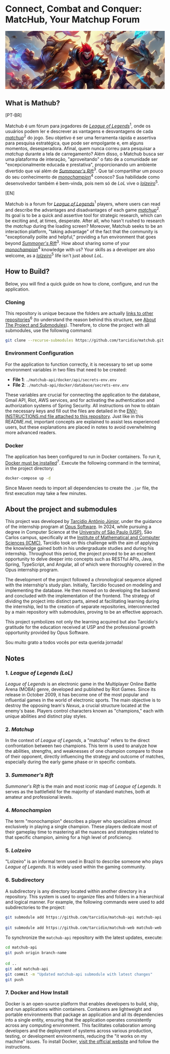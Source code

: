 # Connect, Combat and Conquer: MatcHub, Your Matchup Forum

![Descrição alternativa](imagem-intro.jpeg)

## What is Mathub?

[PT-BR]

Matchub é um fórum para jogadores de [_League of Legends_](#1-league-of-legends-lol)$^1$, onde os usuários podem ler e descrever as vantagens e desvantagens de cada [_matchup_](#2-matchup)$^2$ do jogo. Seu objetivo é ser uma ferramenta rápida e assertiva para pesquisa estratégica, que pode ser empolgante e, em alguns momentos, desesperadora. Afinal, quem nunca correu para pesquisar a _matchup_ durante a tela de carregamento? Além disso, o Matchub busca ser uma plataforma de interação, "aproveitando" o fato de a comunidade ser "excepcionalmente educada e prestativa", proporcionando um ambiente divertido que vai além de [_Summoner's Rift_](#3-summoners-rift)$^3$. Que tal compartilhar um pouco do seu conhecimento de [_monochampion_](#4-monochampion)$^4$ conosco? Sua habilidade como desenvolvedor também é bem-vinda, pois nem só de _LoL_ vive o [_lolzeiro_](#5-lolzeiro)$^5$.

[EN]

Matchub is a forum for [_League of Legends_](#1-league-of-legends-lol)$^1$ players, where users can read and describe the advantages and disadvantages of each game [_matchup_](#2-matchup)$^2$. Its goal is to be a quick and assertive tool for strategic research, which can be exciting and, at times, desperate. After all, who hasn't rushed to research the _matchup_ during the loading screen? Moreover, Matchub seeks to be an interaction platform, "taking advantage" of the fact that the community is "exceptionally polite and helpful," providing a fun environment that goes beyond [_Summoner's Rift_](#3-summoners-rift)$^3$. How about sharing some of your [_monochampion_](#4-monochampion)$^4$ knowledge with us? Your skills as a developer are also welcome, as a [_lolzeiro_](#5-lolzeiro)$^5$ life isn't just about _LoL_.

## How to Build?

Below, you will find a quick guide on how to clone, configure, and run the application.

### Cloning

This repository is unique because the folders are actually [links to other repositories](#6-subdirectory)$^6$ (to understand the reason behind this structure, see [About The Project and Submodules](#about-the-project-and-submodules)). Therefore, to clone the project with all submodules, use the following command:

```bash
git clone --recurse-submodules https://github.com/tarcidio/matchub.git
```

### Environment Configuration

For the application to function correctly, it is necessary to set up some environment variables in two files that need to be created:

* **File 1**: `./matchub-api/docker/api/secrets-env.env`
* **File 2**: `./matchub-api/docker/database/secrets-env.env`

These variables are crucial for connecting the application to the database, Gmail API, Riot, AWS services, and for activating the authentication and authorization systems of Spring Security. All instructions on how to obtain the necessary keys and fill out the files are detailed in the [ENV-INSTRUCTIONS.md file attached to this repository](https://github.com/tarcidio/matchub/blob/main/ENV-INSTRUCTIONS.md). Just like in this README.md, important concepts are explained to assist less experienced users, but these explanations are placed in notes to avoid overwhelming more advanced readers.

### Docker

The application has been configured to run in Docker containers. To run it, [Docker must be installed](#7-docker-and-how-install)$^7$. Execute the following command in the terminal, in the project directory:

```bash
docker-compose up -d
```

Since Maven needs to import all dependencies to create the `.jar` file, the first execution may take a few minutes.

## About the project and submodules

This project was developed by [Tarcídio Antônio Júnior](https://www.linkedin.com/in/tarcidio/), under the guidance of the internship program at [Opus Software](https://www.opus-software.com.br/). In 2024, while pursuing a degree in Computer Science at the [University of São Paulo (USP)](https://www5.usp.br/), São Carlos campus, specifically at the [Institute of Mathematical and Computer Sciences (ICMC)](https://www.icmc.usp.br/), Tarcídio took on this challenge with the aim of applying the knowledge gained both in his undergraduate studies and during his internship. Throughout this period, the project proved to be an excellent opportunity to delve deeper into concepts such as RESTful APIs, Java, Spring, TypeScript, and Angular, all of which were thoroughly covered in the Opus internship program.

The development of the project followed a chronological sequence aligned with the internship's study plan. Initially, Tarcídio focused on modeling and implementing the database. He then moved on to developing the backend and concluded with the implementation of the frontend. The strategy of dividing the project into distinct parts, aimed at facilitating learning during the internship, led to the creation of separate repositories, interconnected by a main repository with submodules, proving to be an effective approach.

This project symbolizes not only the learning acquired but also Tarcídio's gratitude for the education received at USP and the professional growth opportunity provided by Opus Software.

Sou muito grato a todos vocês por esta querida jornada!

## Notes

### 1. _League of Legends (LoL)_

_League of Legends_ is an electronic game in the Multiplayer Online Battle Arena (MOBA) genre, developed and published by Riot Games. Since its release in October 2009, it has become one of the most popular and influential games in the world of electronic sports. The main objective is to destroy the opposing team's _Nexus_, a crucial structure located at the enemy's base. Players control characters known as "champions," each with unique abilities and distinct play styles.

### 2. _Matchup_

In the context of _League of Legends_, a "matchup" refers to the direct confrontation between two champions. This term is used to analyze how the abilities, strengths, and weaknesses of one champion compare to those of their opponent, directly influencing the strategy and outcome of matches, especially during the early game phase or in specific combats.

### 3. _Summoner's Rift_

_Summoner's Rift_ is the main and most iconic map of _League of Legends_. It serves as the battlefield for the majority of standard matches, both at amateur and professional levels.

### 4. _Monochampion_

The term "monochampion" describes a player who specializes almost exclusively in playing a single champion. These players dedicate most of their gameplay time to mastering all the nuances and strategies related to that specific champion, aiming for a high level of proficiency.

### 5. _Lolzeiro_

"Lolzeiro" is an informal term used in Brazil to describe someone who plays _League of Legends_. It is widely used within the gaming community.

### 6. Subdirectory

A subdirectory is any directory located within another directory in a repository. This system is used to organize files and folders in a hierarchical and logical manner. For example, the following commands were used to add subdirectories to the project:

```bash
git submodule add https://github.com/tarcidio/matchub-api matchub-api

git submodule add https://github.com/tarcidio/matchub-web matchub-web
```

To synchronize the `matchub-api` repository with the latest updates, execute:

```bash
cd matchub-api
git push origin branch-name

cd ..
git add matchub-api
git commit -m "Updated matchub-api submodule with latest changes"
git push
```

### 7. Docker and How Install

Docker is an open-source platform that enables developers to build, ship, and run applications within containers. Containers are lightweight and portable environments that package an application and all its dependencies into a single entity, ensuring that the application operates consistently across any computing environment. This facilitates collaboration among developers and the deployment of systems across various production, testing, or development environments, reducing the "it works on my machine" issues. To install Docker, [visit the official website](https://docs.docker.com/engine/install/) and follow the instructions.





